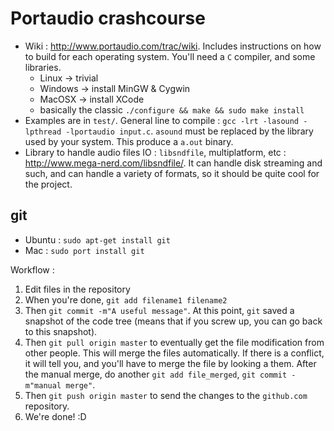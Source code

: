 # Portaudio crashcourse

- Wiki : <http://www.portaudio.com/trac/wiki>. Includes instructions on how to
build for each operating system. You'll need a `C` compiler, and some libraries.
  - Linux → trivial
  - Windows → install MinGW \& Cygwin
  - MacOSX → install XCode
  - basically the classic `./configure && make && sudo make install`
- Examples are in `test/`. General line to compile : `gcc -lrt -lasound
-lpthread -lportaudio input.c`. `asound` must be replaced by the library
used by your system. This produce a `a.out` binary.
- Library to handle audio files IO : `libsndfile`, multiplatform, etc :
<http://www.mega-nerd.com/libsndfile/>. It can handle disk streaming and such,
and can handle a variety of formats, so it should be quite cool for the project.

## git
- Ubuntu : `sudo apt-get install git`
- Mac : `sudo port install git`

Workflow :

1. Edit files in the repository
2. When you're done, `git add filename1 filename2`
3. Then `git commit -m"A useful message"`. At this point, `git` saved a snapshot
   of the code tree (means that if you screw up, you can go back to this
   snapshot).
4. Then `git pull origin master` to eventually get the file modification from
   other people. This will merge the files automatically. If there is a
   conflict, it will tell you, and you'll have to merge the file by looking a
   them. After the manual merge, do another `git add file_merged`, `git commit
   -m"manual merge"`.
5. Then `git push origin master` to send the changes to the `github.com`
   repository.
6. We're done! :D
